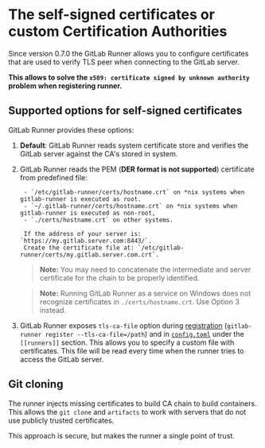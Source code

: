 # The self-signed certificates or custom Certification Authorities

Since version 0.7.0 the GitLab Runner allows you to configure certificates that
are used to verify TLS peer when connecting to the GitLab server.

**This allows to solve the `x509: certificate signed by unknown authority` problem when registering runner.**

## Supported options for self-signed certificates

GitLab Runner provides these options:

1. **Default**: GitLab Runner reads system certificate store and verifies the GitLab server against the CA's stored in system.

1. GitLab Runner reads the PEM (**DER format is not supported**) certificate from predefined file:

        - `/etc/gitlab-runner/certs/hostname.crt` on *nix systems when gitlab-runner is executed as root.
        - `~/.gitlab-runner/certs/hostname.crt` on *nix systems when gitlab-runner is executed as non-root,
        - `./certs/hostname.crt` on other systems.

        If the address of your server is: `https://my.gitlab.server.com:8443/`.
        Create the certificate file at: `/etc/gitlab-runner/certs/my.gitlab.server.com.crt`.

    > **Note:** You may need to concatenate the intermediate and server certificate
    > for the chain to be properly identified.

    > **Note:** Running GitLab Runner as a service on Windows does not recognize certificates in `./certs/hostname.crt`.
    > Use Option 3 instead.
1. GitLab Runner exposes `tls-ca-file` option during 
   [registration](../commands/README.md#gitlab-runner-register)
   (`gitlab-runner register --tls-ca-file=/path`) and in 
   [`config.toml`](advanced-configuration.md) under the `[[runners]]` section.
   This allows you to specify a custom file with certificates.
   This file will be read every time when the runner tries to access the GitLab server.

## Git cloning

The runner injects missing certificates to build CA chain to build containers.
This allows the `git clone` and `artifacts` to work with servers that do not use publicly trusted certificates.

This approach is secure, but makes the runner a single point of trust.
